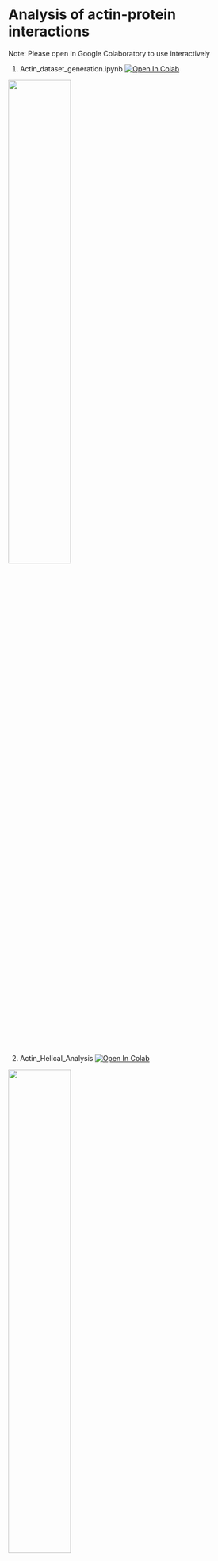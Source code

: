 # Analysis of actin-protein interactions

Note: Please open in Google Colaboratory to use interactively

1. Actin_dataset_generation.ipynb [![Open In Colab](https://colab.research.google.com/assets/colab-badge.svg)](https://colab.research.google.com/github/omkargolatkar/actin_analysis/blob/main/Actin_dataset_generation.ipynb)
<img src="https://github.com/omkargolatkar/actin_analysis/blob/main/assets/actin_dataset.png" width="50%"/>

2. Actin_Helical_Analysis [![Open In Colab](https://colab.research.google.com/assets/colab-badge.svg)](https://colab.research.google.com/github/omkargolatkar/actin_analysis/blob/main/Actin_Helical_Analysis.ipynb)
<img src="https://github.com/omkargolatkar/actin_analysis/blob/main/assets/flowchart_helicity_reduced.png" width="50%"/>

3. Interface_matrix_generation.ipynb [![Open In Colab](https://colab.research.google.com/assets/colab-badge.svg)](https://colab.research.google.com/github/omkargolatkar/actin_analysis/blob/main/Interface_matrix_generation.ipynb)
<img src="https://github.com/omkargolatkar/actin_analysis/blob/main/assets/interface_matrix_schematic.png" width="50%"/>
<img src="https://github.com/omkargolatkar/actin_analysis/blob/main/assets/interface_matrix_features.png" width="50%"/>
<img src="https://github.com/omkargolatkar/actin_analysis/blob/main/assets/sim_matrix_features.png" width="100%"/>
